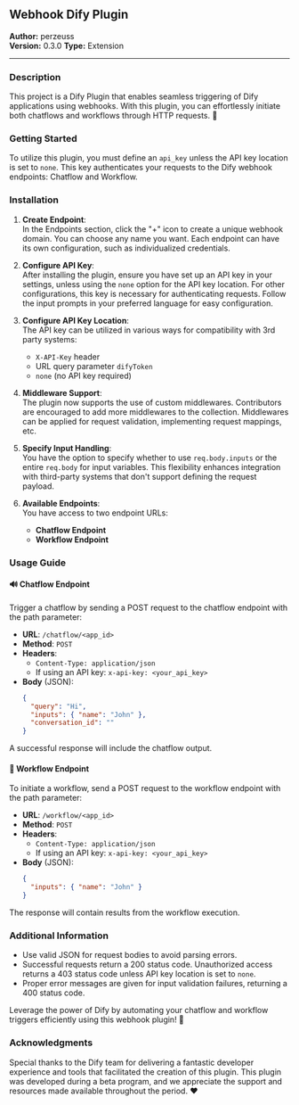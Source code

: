 ## Webhook Dify Plugin

**Author:** perzeuss  
**Version:** 0.3.0 
**Type:** Extension  

---

### Description

This project is a Dify Plugin that enables seamless triggering of Dify applications using webhooks. With this plugin, you can effortlessly initiate both chatflows and workflows through HTTP requests. 🚀

### Getting Started

To utilize this plugin, you must define an `api_key` unless the API key location is set to `none`. This key authenticates your requests to the Dify webhook endpoints: Chatflow and Workflow.

### Installation

1. **Create Endpoint**:  
   In the Endpoints section, click the "+" icon to create a unique webhook domain. You can choose any name you want. Each endpoint can have its own configuration, such as individualized credentials.

2. **Configure API Key**:  
   After installing the plugin, ensure you have set up an API key in your settings, unless using the `none` option for the API key location. For other configurations, this key is necessary for authenticating requests. Follow the input prompts in your preferred language for easy configuration.

3. **Configure API Key Location**:  
   The API key can be utilized in various ways for compatibility with 3rd party systems:
   - `X-API-Key` header
   - URL query parameter `difyToken`
   - `none` (no API key required)

4. **Middleware Support**:  
   The plugin now supports the use of custom middlewares. Contributors are encouraged to add more middlewares to the collection. Middlewares can be applied for request validation, implementing request mappings, etc.

5. **Specify Input Handling**:  
   You have the option to specify whether to use `req.body.inputs` or the entire `req.body` for input variables. This flexibility enhances integration with third-party systems that don't support defining the request payload.

6. **Available Endpoints**:  
   You have access to two endpoint URLs:
   - **Chatflow Endpoint**
   - **Workflow Endpoint**

### Usage Guide

#### 🔊 Chatflow Endpoint

Trigger a chatflow by sending a POST request to the chatflow endpoint with the path parameter:

- **URL**: `/chatflow/<app_id>`
- **Method**: `POST`
- **Headers**:  
  - `Content-Type: application/json`
  - If using an API key: `x-api-key: <your_api_key>`
- **Body** (JSON):
  ```json
  {
    "query": "Hi",
    "inputs": { "name": "John" },
    "conversation_id": ""
  }
  ```

A successful response will include the chatflow output.

#### 🔄 Workflow Endpoint

To initiate a workflow, send a POST request to the workflow endpoint with the path parameter:

- **URL**: `/workflow/<app_id>`
- **Method**: `POST`
- **Headers**:  
  - `Content-Type: application/json`
  - If using an API key: `x-api-key: <your_api_key>`
- **Body** (JSON):
  ```json
  {
    "inputs": { "name": "John" }
  }
  ```

The response will contain results from the workflow execution.

### Additional Information

- Use valid JSON for request bodies to avoid parsing errors.
- Successful requests return a 200 status code. Unauthorized access returns a 403 status code unless API key location is set to `none`.
- Proper error messages are given for input validation failures, returning a 400 status code.

Leverage the power of Dify by automating your chatflow and workflow triggers efficiently using this webhook plugin! 🎉

### Acknowledgments

Special thanks to the Dify team for delivering a fantastic developer experience and tools that facilitated the creation of this plugin. This plugin was developed during a beta program, and we appreciate the support and resources made available throughout the period. ❤️